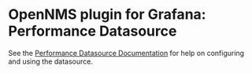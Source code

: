 # OpenNMS plugin for Grafana: Performance Datasource

See the [Performance Datasource Documentation](https://docs.opennms.com/helm/latest/datasources/performance_datasource.html) for help on configuring and using the datasource.
